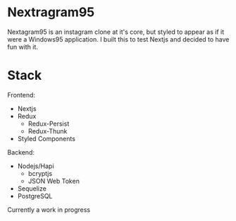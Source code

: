 # Nextragram95

Nextagram95 is an instagram clone at it's core, but styled to appear as if it were a Windows95 application. I built this to test Nextjs and decided to have fun with it.

# Stack

Frontend:

- Nextjs
- Redux
  - Redux-Persist
  - Redux-Thunk
- Styled Components

Backend:

- Nodejs/Hapi
  - bcryptjs
  - JSON Web Token
- Sequelize
- PostgreSQL

Currently a work in progress

